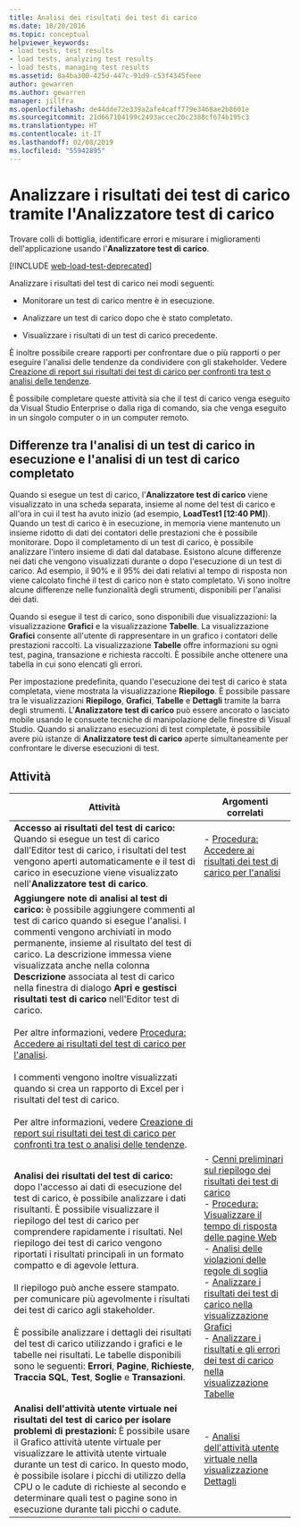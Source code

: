 ```yaml
---
title: Analisi dei risultati dei test di carico
ms.date: 10/20/2016
ms.topic: conceptual
helpviewer_keywords:
- load tests, test results
- load tests, analyzing test results
- load tests, managing test results
ms.assetid: 8a4ba300-425d-447c-91d9-c53f4345feee
author: gewarren
ms.author: gewarren
manager: jillfra
ms.openlocfilehash: de44dde72e339a2afe4caff779e3468ae2b8601e
ms.sourcegitcommit: 21d667104199c2493accec20c2388cf674b195c3
ms.translationtype: HT
ms.contentlocale: it-IT
ms.lasthandoff: 02/08/2019
ms.locfileid: "55942895"
---
```

# <a name="analyze-load-test-results-using-the-load-test-analyzer"></a>Analizzare i risultati dei test di carico tramite l'Analizzatore test di carico

Trovare colli di bottiglia, identificare errori e misurare i miglioramenti dell'applicazione usando l'**Analizzatore test di carico**.

[!INCLUDE [web-load-test-deprecated](includes/web-load-test-deprecated.md)]

Analizzare i risultati del test di carico nei modi seguenti:

-   Monitorare un test di carico mentre è in esecuzione.

-   Analizzare un test di carico dopo che è stato completato.

-   Visualizzare i risultati di un test di carico precedente.

È inoltre possibile creare rapporti per confrontare due o più rapporti o per eseguire l'analisi delle tendenze da condividere con gli stakeholder. Vedere [Creazione di report sui risultati dei test di carico per confronti tra test o analisi delle tendenze](../test/compare-load-test-results.md).

È possibile completare queste attività sia che il test di carico venga eseguito da Visual Studio Enterprise o dalla riga di comando, sia che venga eseguito in un singolo computer o in un computer remoto.

## <a name="differences-between-analyzing-a-running-and-a-completed-load-test"></a>Differenze tra l'analisi di un test di carico in esecuzione e l'analisi di un test di carico completato

 Quando si esegue un test di carico, l'**Analizzatore test di carico** viene visualizzato in una scheda separata, insieme al nome del test di carico e all'ora in cui il test ha avuto inizio (ad esempio, **LoadTest1 [12:40 PM]**). Quando un test di carico è in esecuzione, in memoria viene mantenuto un insieme ridotto di dati dei contatori delle prestazioni che è possibile monitorare. Dopo il completamento di un test di carico, è possibile analizzare l'intero insieme di dati dal database. Esistono alcune differenze nei dati che vengono visualizzati durante o dopo l'esecuzione di un test di carico. Ad esempio, il 90% e il 95% dei dati relativi al tempo di risposta non viene calcolato finché il test di carico non è stato completato. Vi sono inoltre alcune differenze nelle funzionalità degli strumenti, disponibili per l'analisi dei dati.

 Quando si esegue il test di carico, sono disponibili due visualizzazioni: la visualizzazione **Grafici** e la visualizzazione **Tabelle**. La visualizzazione **Grafici** consente all'utente di rappresentare in un grafico i contatori delle prestazioni raccolti. La visualizzazione **Tabelle** offre informazioni su ogni test, pagina, transazione e richiesta raccolti. È possibile anche ottenere una tabella in cui sono elencati gli errori.

 Per impostazione predefinita, quando l'esecuzione dei test di carico è stata completata, viene mostrata la visualizzazione **Riepilogo**. È possibile passare tra le visualizzazioni **Riepilogo**, **Grafici**, **Tabelle** e **Dettagli** tramite la barra degli strumenti. L'**Analizzatore test di carico** può essere ancorato o lasciato mobile usando le consuete tecniche di manipolazione delle finestre di Visual Studio. Quando si analizzano esecuzioni di test completate, è possibile avere più istanze di **Analizzatore test di carico** aperte simultaneamente per confrontare le diverse esecuzioni di test.

## <a name="tasks"></a>Attività

|Attività|Argomenti correlati|
|-|-|
|**Accesso ai risultati del test di carico:** Quando si esegue un test di carico dall'Editor test di carico, i risultati del test vengono aperti automaticamente e il test di carico in esecuzione viene visualizzato nell'**Analizzatore test di carico**.|-   [Procedura: Accedere ai risultati dei test di carico per l'analisi](../test/how-to-access-load-test-results-for-analysis.md)|
|**Aggiungere note di analisi al test di carico:** è possibile aggiungere commenti al test di carico quando si esegue l'analisi. I commenti vengono archiviati in modo permanente, insieme al risultato del test di carico. La descrizione immessa viene visualizzata anche nella colonna **Descrizione** associata al test di carico nella finestra di dialogo **Apri e gestisci risultati test di carico** nell'Editor test di carico.<br /><br /> Per altre informazioni, vedere [Procedura: Accedere ai risultati del test di carico per l'analisi](../test/how-to-access-load-test-results-for-analysis.md).<br /><br /> I commenti vengono inoltre visualizzati quando si crea un rapporto di Excel per i risultati del test di carico.<br /><br /> Per altre informazioni, vedere [Creazione di report sui risultati dei test di carico per confronti tra test o analisi delle tendenze](../test/compare-load-test-results.md).||
|**Analisi dei risultati del test di carico:** dopo l'accesso ai dati di esecuzione del test di carico, è possibile analizzare i dati risultanti. È possibile visualizzare il riepilogo del test di carico per comprendere rapidamente i risultati. Nel riepilogo dei test di carico vengono riportati i risultati principali in un formato compatto e di agevole lettura.<br /><br /> Il riepilogo può anche essere stampato. per comunicare più agevolmente i risultati dei test di carico agli stakeholder.<br /><br /> È possibile analizzare i dettagli dei risultati del test di carico utilizzando i grafici e le tabelle nei risultati. Le tabelle disponibili sono le seguenti: **Errori**, **Pagine**, **Richieste**, **Traccia SQL**, **Test**, **Soglie** e **Transazioni**.|-   [Cenni preliminari sul riepilogo dei risultati dei test di carico](../test/load-test-results-summary-overview.md)<br />-   [Procedura: Visualizzare il tempo di risposta delle pagine Web](../test/how-to-view-web-page-response-time-in-a-load-test.md)<br />-   [Analisi delle violazioni delle regole di soglia](../test/analyze-threshold-rule-violations-in-load-tests.md)<br />-   [Analizzare i risultati dei test di carico nella visualizzazione Grafici](../test/analyze-load-test-results-in-the-graphs-view.md)<br />-   [Analizzare i risultati e gli errori dei test di carico nella visualizzazione Tabelle](../test/analyze-load-test-results-and-errors-in-the-tables-view.md)|
|**Analisi dell'attività utente virtuale nei risultati del test di carico per isolare problemi di prestazioni:** È possibile usare il Grafico attività utente virtuale per visualizzare le attività utente virtuale durante un test di carico. In questo modo, è possibile isolare i picchi di utilizzo della CPU o le cadute di richieste al secondo e determinare quali test o pagine sono in esecuzione durante tali picchi o cadute.|-   [Analisi dell'attività utente virtuale nella visualizzazione Dettagli](../test/analyze-load-test-virtual-user-activity-in-the-details-view.md)|